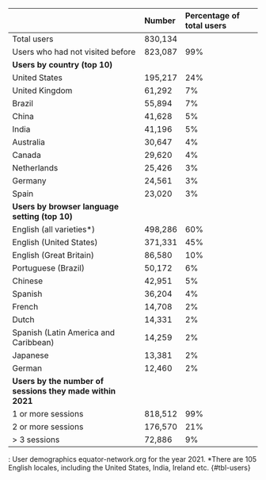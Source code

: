 |                                                           | Number   | Percentage of total users |
|:----------------------------------------------------------|:---------|:--------------------------|
| Total users                                               | 830,134  |                           |
| Users who had not visited before                          | 823,087  | 99%                       |
| **Users by country (top 10)**                             |          |                           |
| United States                                             | 195,217  | 24%                       |
| United Kingdom                                            | 61,292   | 7%                        |
| Brazil                                                    | 55,894   | 7%                        |
| China                                                     | 41,628   | 5%                        |
| India                                                     | 41,196   | 5%                        |
| Australia                                                 | 30,647   | 4%                        |
| Canada                                                    | 29,620   | 4%                        |
| Netherlands                                               | 25,426   | 3%                        |
| Germany                                                   | 24,561   | 3%                        |
| Spain                                                     | 23,020   | 3%                        |
| **Users by browser language setting (top 10)**            |          |                           |
| English (all varieties\*)                                 | 498,286  | 60%                       |
| English (United States)                                   | 371,331  | 45%                       |
| English (Great Britain)                                   | 86,580   | 10%                       |
| Portuguese (Brazil)                                       | 50,172   | 6%                        |
| Chinese                                                   | 42,951   | 5%                        |
| Spanish                                                   | 36,204   | 4%                        |
| French                                                    | 14,708   | 2%                        |
| Dutch                                                     | 14,331   | 2%                        |
| Spanish (Latin America and Caribbean)                     | 14,259   | 2%                        |
| Japanese                                                  | 13,381   | 2%                        |
| German                                                    | 12,460   | 2%                        |
| **Users by the number of sessions they made within 2021** |          |                           |
| 1 or more sessions                                        | 818,512  | 99%                       |
| 2 or more sessions                                        | 176,570  | 21%                       |
| \> 3 sessions                                             | 72,886   | 9%                        |

: User demographics equator-network.org for the year 2021. \*There are 105 English locales, including the United States, India, Ireland etc. {#tbl-users}
